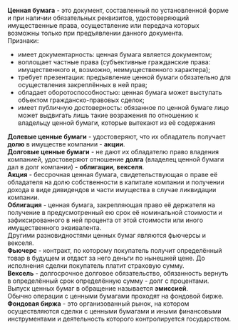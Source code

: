 **Ценная бумага** - это документ, составленный по установленной форме и при наличии обязательных реквизитов, удостоверяющий имущественные права, осуществление или передача которых возможны только при предъявлении данного документа.  
Признаки: 
- имеет документарность: ценная бумага является документом; 
- воплощает частные права (субъективные гражданские права: имущественного и, возможно, неимущественного характера); 
- требует презентации: предъявление ценной бумаги обязательно для осуществления закреплённых в ней прав;
- обладает оборотоспособностью: ценная бумага может выступать объектом гражданско-правовых сделок;
- имеет публичную достоверность: обязанное по ценной бумаге лицо может выдвигать лишь такие возражения по отношению к владельцу ценной бумаги, которые вытекают из её содержания
  
**Долевые ценные бумаги** - удостоверяют, что их обладатель получает **долю** в имуществе компании - **акции**.  
**Долговые ценные бумаги** - не дают их обладателю право владения компанией, удостоверяют отношение **долга** (владелец ценной бумаги дал в долг компании) - **облигации**, **векселя**.  
**Акция** - бессрочная ценная бумага, свидетельствующая о праве её обладателя на долю собственности в капитале компании и получении дохода в виде дивидендов и части имущества в случае ликвидации компании.  
**Облигация** - ценная бумага, закрепляющая право её держателя на получение в предусмотренный ею срок её номинальной стоимости и зафиксированного в ней процента от этой стоимости или иного имущественного эквивалента.  
Другими разновидностями ценных бумаг являются фьючерсы и векселя.  
**Фьючерс** - контракт, по которому покупатель получит определённый товар в будущем и отдаст за него деньги по нынешней цене. До исполнения сделки покупатель платит страховую сумму.  
**Вексель** - долгосрочное долговое обязательство, обязанность вернуть в определённый срок определённую сумму - долг с процентами.  
Выпуск ценных бумаг в обращение называется **эмиссией**.  
Обычно операции с ценными бумагами проходят на фондовой бирже.  
**Фондовая биржа** - это организованный рынок, на котором осуществляются сделки с ценными бумагами и иными финансовыми инструментами и деятельность которого контролируется государством.  
